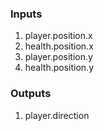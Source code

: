 ### Inputs

1. player.position.x
1. health.position.x
1. player.position.y
1. health.position.y

### Outputs
1. player.direction
